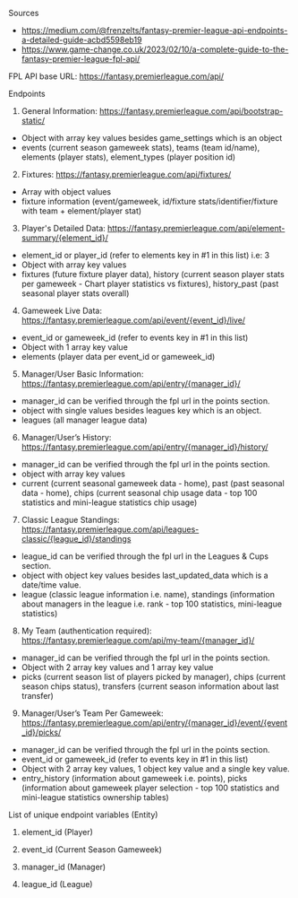 Sources
- https://medium.com/@frenzelts/fantasy-premier-league-api-endpoints-a-detailed-guide-acbd5598eb19
- https://www.game-change.co.uk/2023/02/10/a-complete-guide-to-the-fantasy-premier-league-fpl-api/

FPL API base URL: https://fantasy.premierleague.com/api/

Endpoints  
1. General Information: https://fantasy.premierleague.com/api/bootstrap-static/
- Object with array key values besides game_settings which is an object
- events (current season gameweek stats), teams (team id/name), elements (player stats), element_types (player position id)

2. Fixtures: https://fantasy.premierleague.com/api/fixtures/
- Array with object values
- fixture information (event/gameweek, id/fixture stats/identifier/fixture with team + element/player stat)

3. Player's Detailed Data: https://fantasy.premierleague.com/api/element-summary/{element_id}/
- element_id or player_id (refer to elements key in #1 in this list) i.e: 3
- Object with array key values
- fixtures (future fixture player data), history (current season player stats per gameweek - Chart player statistics vs fixtures), history_past (past seasonal player stats overall)

4. Gameweek Live Data: https://fantasy.premierleague.com/api/event/{event_id}/live/
- event_id or gameweek_id (refer to events key in #1 in this list)
- Object with 1 array key value
- elements (player data per event_id or gameweek_id)

5. Manager/User Basic Information: https://fantasy.premierleague.com/api/entry/{manager_id}/
- manager_id can be verified through the fpl url in the points section.
- object with single values besides leagues key which is an object.
- leagues (all manager league data)

6. Manager/User’s History: https://fantasy.premierleague.com/api/entry/{manager_id}/history/
- manager_id can be verified through the fpl url in the points section.
- object with array key values
- current (current seasonal gameweek data - home), past (past seasonal data - home), chips (current seasonal chip usage data - top 100 statistics and mini-league statistics chip usage)

7. Classic League Standings: https://fantasy.premierleague.com/api/leagues-classic/{league_id}/standings
- league_id can be verified through the fpl url in the Leagues & Cups section.
- object with object key values besides last_updated_data which is a date/time value.
- league (classic league information i.e. name), standings (information about managers in the league i.e. rank - top 100 statistics, mini-league statistics)

8. My Team (authentication required): https://fantasy.premierleague.com/api/my-team/{manager_id}/
- manager_id can be verified through the fpl url in the points section.
- Object with 2 array key values and 1 array key value
- picks (current season list of players picked by manager), chips (current season chips status), transfers (current season information about last transfer)

9. Manager/User’s Team Per Gameweek: https://fantasy.premierleague.com/api/entry/{manager_id}/event/{event_id}/picks/
- manager_id can be verified through the fpl url in the points section.
- event_id or gameweek_id (refer to events key in #1 in this list)
- Object with 2 array key values, 1 object key value and a single key value.
- entry_history (information about gameweek i.e. points), picks (information about gameweek player selection - top 100 statistics and mini-league statistics ownership tables)

List of unique endpoint variables (Entity)
1. element_id (Player)

2. event_id (Current Season Gameweek)

3. manager_id (Manager)

4. league_id (League)